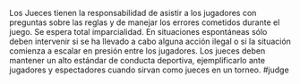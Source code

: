 Los Jueces tienen la responsabilidad de asistir a los jugadores con preguntas sobre las reglas y de manejar los errores cometidos durante el juego. Se espera total imparcialidad. En situaciones espontáneas sólo deben intervenir si se ha llevado a cabo alguna acción ilegal o si la situación comienza a escalar en presión entre los jugadores. Los jueces deben mantener un alto estándar de conducta deportiva, ejemplificarlo ante jugadores y espectadores cuando sirvan como jueces en un torneo.
#judge 